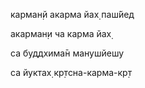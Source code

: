 карман̣й акарма йах̣ паш́йед

акарман̣и ча карма йах̣

са буддхима̄н манушйешу

са йуктах̣ кр̣тсна-карма-кр̣т